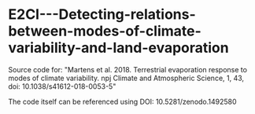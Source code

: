 # E2CI---Detecting-relations-between-modes-of-climate-variability-and-land-evaporation
Source code for: "Martens et al. 2018. Terrestrial evaporation response to modes of climate variability. npj Climate and Atmospheric Science, 1, 43, doi: 10.1038/s41612-018-0053-5"

The code itself can be referenced using DOI: 10.5281/zenodo.1492580
